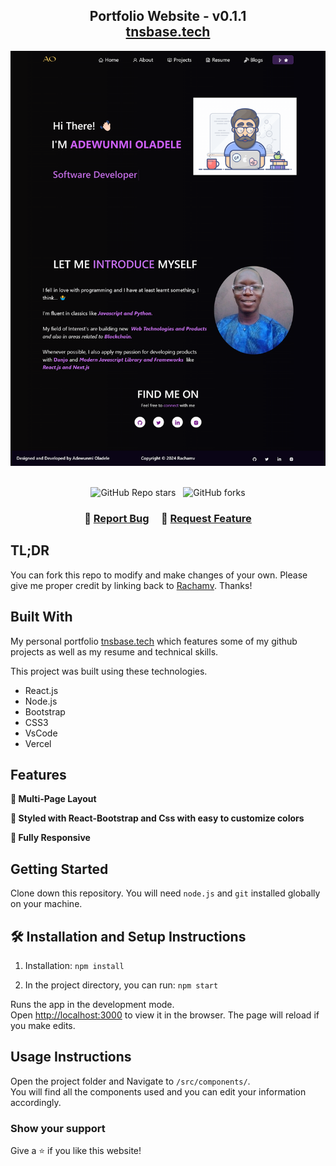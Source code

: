 <h2 align="center">
  Portfolio Website - v0.1.1<br/>
  <a href="https://www.tnsbase.tech/" target="_blank">tnsbase.tech</a>
</h2>
<div align="center">
  <img alt="Demo" src="./Images/localhost_3000_.png" />
</div>

<br/>

<center>

![GitHub Repo stars](https://img.shields.io/github/stars/Rachamv/Portfolio?color=red&logo=github&style=for-the-badge) &nbsp;
![GitHub forks](https://img.shields.io/github/forks/Rachamv/Portfolio?color=red&logo=github&style=for-the-badge)

</center>

<h3 align="center">
    🔹
    <a href="https://github.com/Rachamv/Portfolio/issues">Report Bug</a> &nbsp; &nbsp;
    🔹
    <a href="https://github.com/Rachamv/Portfolio/issues">Request Feature</a>
</h3>

## TL;DR

You can fork this repo to modify and make changes of your own. Please give me proper credit by linking back to [Rachamv](https://github.com/Rachamv/Portfolio). Thanks!

## Built With

My personal portfolio <a href="https://www.tnsbase.tech/" target="_blank">tnsbase.tech</a> which features some of my github projects as well as my resume and technical skills.<br/>

This project was built using these technologies.

- React.js
- Node.js
- Bootstrap
- CSS3
- VsCode
- Vercel

## Features

**📖 Multi-Page Layout**

**🎨 Styled with React-Bootstrap and Css with easy to customize colors**

**📱 Fully Responsive**

## Getting Started

Clone down this repository. You will need `node.js` and `git` installed globally on your machine.

## 🛠 Installation and Setup Instructions

1. Installation: `npm install`

2. In the project directory, you can run: `npm start`

Runs the app in the development mode.\
Open [http://localhost:3000](http://localhost:3000) to view it in the browser.
The page will reload if you make edits.

## Usage Instructions

Open the project folder and Navigate to `/src/components/`. <br/>
You will find all the components used and you can edit your information accordingly.

### Show your support

Give a ⭐ if you like this website!

